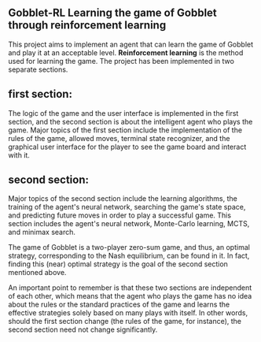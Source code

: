 Gobblet-RL
Learning the game of Gobblet through reinforcement learning
-----------------------

This project aims to implement an agent that can learn the game of Gobblet and play it at an acceptable level.
**Reinforcement learning** is the method used for learning the game. The project has been implemented in two separate sections.

first section:
-----------------------
The logic of the game and the user interface is implemented in the first section, and the second section is about the intelligent agent who plays the game. Major topics of the first section include the implementation of the rules of the game, allowed moves, terminal state recognizer, and the graphical user interface for the player to see the game board and interact with it.

second section:
-----------------------
Major topics of the second section include the learning algorithms, the training of the agent's neural network, searching the game's state space, and predicting future moves in order to play a successful game. This section includes the agent's neural network, Monte-Carlo learning, MCTS, and minimax search.

The game of Gobblet is a two-player zero-sum game, and thus, an optimal strategy, corresponding to the Nash equilibrium, can be found in it. In fact, finding this (near) optimal strategy is the goal of the second section mentioned above.

An important point to remember is that these two sections are independent of each other, which means that the agent who plays the game has no idea about the rules or the standard practices of the game and learns the effective strategies solely based on many plays with itself. In other words, should the first section change (the rules of the game, for instance), the second section need not change significantly.
